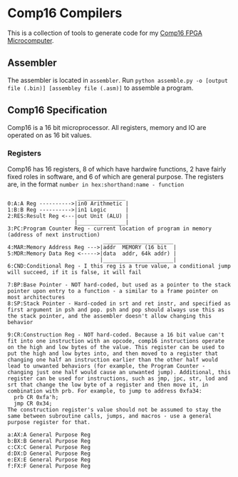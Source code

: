 # Comp16 Compilers
This is a collection of tools to generate code for my [Comp16 FPGA Microcomputer](https://github.com/darksteelcode/comp16).

## Assembler
The assembler is located in `assembler`. Run `python assemble.py -o [output file (.bin)] [assembley file (.asm)]` to assemble a program.

## Comp16 Specification
Comp16 is a 16 bit microprocessor. All registers, memory and IO are operated on as 16 bit values.
### Registers
Comp16 has 16 registers, 8 of which have hardwire functions, 2 have fairly fixed roles in software, and 6 of which are general purpose.
The registers are, in the format `number in hex:shorthand:name - function`
```
                      _______________
0:A:A Reg ---------->|in0 Arithmetic |
1:B:B Reg ---------->|in1 Logic      |
2:RES:Result Reg <---|out Unit (ALU) |
                     |_______________|
3:PC:Program Counter Reg - current location of program in memory (address of next instruction)
                              ______________________
4:MAR:Memory Address Reg --->|addr  MEMORY (16 bit  |
5:MDR:Memory Data Reg <----->|data  addr, 64k addr) |
                             |______________________|
6:CND:Conditional Reg - I this reg is a true value, a conditional jump will succeed, if it is false, it will fail

7:BP:Base Pointer - NOT hard-coded, but used as a pointer to the stack pointer upon entry to a function - a similar to a frame pointer on most architectures
8:SP:Stack Pointer - Hard-coded in srt and ret instr, and specified as first argument in psh and pop. psh and pop should always use this as the stack pointer, and the assembler doesn't allow changing this behavior

9:CR:Construction Reg - NOT hard-coded. Because a 16 bit value can't fit into one instruction with an opcode, comp16 instructions operate on the high and low bytes of the value. This register can be used to put the high and low bytes into, and then moved to a register that changing one half an instruction earlier than the other half would lead to unwanted behaviors (for example, the Program Counter - changing just one half would cause an unwanted jump). Additional, this register can be used for instructions, such as jmp, jpc, str, lod and srt that change the low byte of a register and then move it, in combination with prb. For example, to jump to address 0xfa34:
  prb CR 0xfa'h;
  jmp CR 0x34;
The construction register's value should not be assumed to stay the same between subroutine calls, jumps, and macros - use a general purpose register for that.

a:AX:A General Purpose Reg
b:BX:B General Purpose Reg
c:CX:C General Purpose Reg
d:DX:D General Purpose Reg
e:EX:E General Purpose Reg
f:FX:F General Purpose Reg
```
